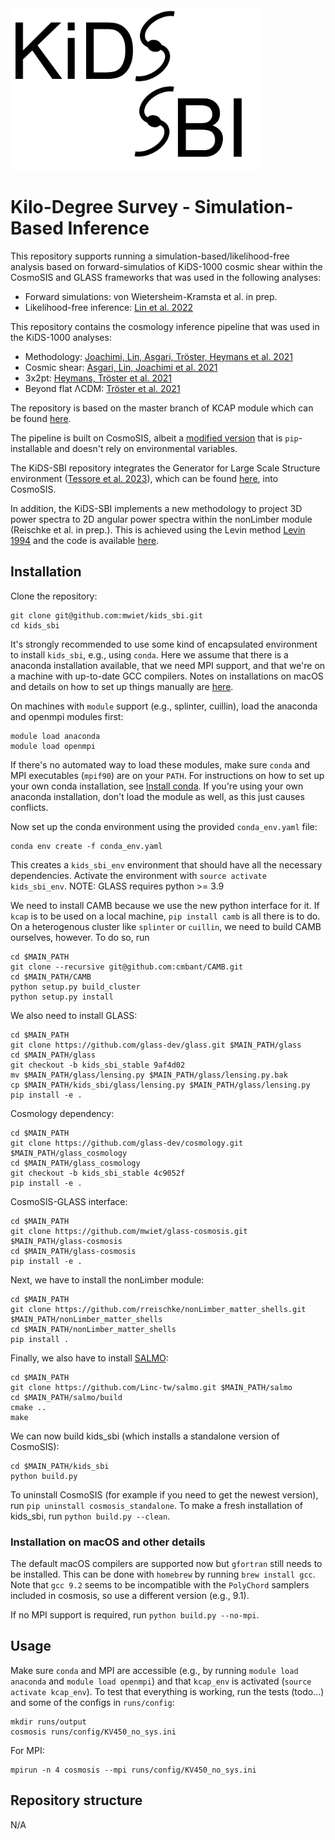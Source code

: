 <img src="KiDS_SBI_logo.png" width="400" />

# Kilo-Degree Survey - Simulation-Based Inference

This repository supports running a simulation-based/likelihood-free analysis based on forward-simulatios of KiDS-1000 cosmic shear within the CosmoSIS and GLASS frameworks that was used in the following analyses:
- Forward simulations: von Wietersheim-Kramsta et al. in prep.
- Likelihood-free inference: [Lin et al. 2022](https://arxiv.org/abs/2212.04521)

This repository contains the cosmology inference pipeline that was used in the KiDS-1000 analyses:
 - Methodology: [Joachimi, Lin, Asgari, Tröster, Heymans et al. 2021](https://arxiv.org/abs/2007.01844)
 - Cosmic shear: [Asgari, Lin, Joachimi et al. 2021](https://arxiv.org/abs/2007.15633)
 - 3x2pt: [Heymans, Tröster et al. 2021](https://arxiv.org/abs/2007.15632)
 - Beyond flat ΛCDM: [Tröster et al. 2021](https://arxiv.org/abs/2010.16416)

The repository is based on the master branch of KCAP module which can be found [here](https://github.com/KiDS-WL/kcap).

The pipeline is built on CosmoSIS, albeit a [modified version](https://bitbucket.org/tilmantroester/cosmosis/src/kcap/) that is `pip`-installable and doesn't rely on environmental variables.

The KiDS-SBI repository integrates the Generator for Large Scale Structure environment ([Tessore et al. 2023](https://arxiv.org/abs/2302.01942)), which can be found [here](https://github.com/glass-dev/glass), into CosmoSIS.

In addition, the KiDS-SBI implements a new methodology to project 3D power spectra to 2D angular power spectra within the nonLimber module (Reischke et al. in prep.). This is achieved using the Levin method [Levin 1994](https://www.sciencedirect.com/science/article/pii/0377042794001189) and the code is available [here](https://github.com/rreischke/nonLimber_max).

## Installation

Clone the repository:
```
git clone git@github.com:mwiet/kids_sbi.git
cd kids_sbi
```

It's strongly recommended to use some kind of encapsulated environment to install `kids_sbi`, e.g., using `conda`. Here we assume that there is a anaconda installation available, that we need MPI support, and that we're on a machine with up-to-date GCC compilers. Notes on installations on macOS and details on how to set up things manually are [here](#installation-on-macos-and-other-details).

On machines with `module` support (e.g., splinter, cuillin), load the anaconda and openmpi modules first:
```
module load anaconda
module load openmpi
```
If there's no automated way to load these modules, make sure `conda` and MPI executables (`mpif90`) are on your `PATH`. For instructions on how to set up your own conda installation, see [Install conda](#install-conda). If you're using your own anaconda installation, don't load the module as well, as this just causes conflicts.

Now set up the conda environment using the provided `conda_env.yaml` file:
```
conda env create -f conda_env.yaml
```
This creates a `kids_sbi_env` environment that should have all the necessary dependencies. Activate the environment with `source activate kids_sbi_env`. NOTE: GLASS requires python >= 3.9

We need to install CAMB because we use the new python interface for it. If `kcap` is to be used on a local machine, `pip install camb` is all there is to do. On a heterogenous cluster like `splinter` or `cuillin`, we need to build CAMB ourselves, however. To do so, run
```
cd $MAIN_PATH
git clone --recursive git@github.com:cmbant/CAMB.git
cd $MAIN_PATH/CAMB
python setup.py build_cluster
python setup.py install
```

We also need to install GLASS:

```
cd $MAIN_PATH
git clone https://github.com/glass-dev/glass.git $MAIN_PATH/glass
cd $MAIN_PATH/glass
git checkout -b kids_sbi_stable 9af4d02
mv $MAIN_PATH/glass/lensing.py $MAIN_PATH/glass/lensing.py.bak
cp $MAIN_PATH/kids_sbi/glass/lensing.py $MAIN_PATH/glass/lensing.py
pip install -e .
```
Cosmology dependency:
```
cd $MAIN_PATH
git clone https://github.com/glass-dev/cosmology.git $MAIN_PATH/glass_cosmology
cd $MAIN_PATH/glass_cosmology
git checkout -b kids_sbi_stable 4c9052f
pip install -e .
```
CosmoSIS-GLASS interface:
```
cd $MAIN_PATH
git clone https://github.com/mwiet/glass-cosmosis.git $MAIN_PATH/glass-cosmosis
cd $MAIN_PATH/glass-cosmosis
pip install -e .
```

Next, we have to install the nonLimber module:

```
cd $MAIN_PATH
git clone https://github.com/rreischke/nonLimber_matter_shells.git $MAIN_PATH/nonLimber_matter_shells
cd $MAIN_PATH/nonLimber_matter_shells
pip install .
```

Finally, we also have to install [SALMO](https://github.com/Linc-tw/salmo):

```
cd $MAIN_PATH
git clone https://github.com/Linc-tw/salmo.git $MAIN_PATH/salmo
cd $MAIN_PATH/salmo/build
cmake ..
make
```

We can now build kids_sbi (which installs a standalone version of CosmoSIS):
```
cd $MAIN_PATH/kids_sbi
python build.py
```

To uninstall CosmoSIS (for example if you need to get the newest version), run `pip uninstall cosmosis_standalone`. To make a fresh installation of kids_sbi, run `python build.py --clean`.

### Installation on macOS and other details

The default macOS compilers are supported now but `gfortran` still needs to be installed. This can be done with `homebrew` by running `brew install gcc`. Note that `gcc 9.2` seems to be incompatible with the `PolyChord` samplers included in cosmosis, so use a different version (e.g., 9.1).

If no MPI support is required, run `python build.py --no-mpi`.

## Usage

Make sure `conda` and MPI are accessible (e.g., by running `module load anaconda` and `module load openmpi`) and that `kcap_env` is activated (`source activate kcap_env`).
To test that everything is working, run the tests (todo...) and some of the configs in `runs/config`:
```
mkdir runs/output
cosmosis runs/config/KV450_no_sys.ini
```
For MPI:
```
mpirun -n 4 cosmosis --mpi runs/config/KV450_no_sys.ini
```

## Repository structure

N/A
